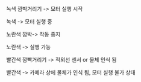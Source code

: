 녹색 깜박거리기 -> 모터 실행 시작

녹색 -> 모터 실행 중

노란색 깜박-> 작동 중지

노란색 -> 실행 가능

빨간색 깜빡거리기 -> 적외선 센서 or 물체 인식 됨

빨간색 -> 카메라 상에 물체가 인식 됨, 모터 실행 불가 상태